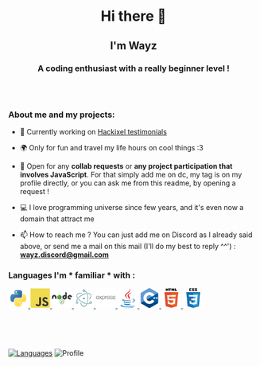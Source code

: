 <h1 align="center">Hi there 👋</h1>
<h2 align="center">I'm Wayz</h2>
<h3 align="center">A coding enthusiast with a really beginner level !</h3>

<br>
<br>

<h3 align="left">About me and my projects:</h3>

- 🔭 Currently working on [Hackixel testimonials](https://github.com/Wayzonline/Hackixel-Testimonials)

- 🌍 Only for fun and travel my life hours on cool things :3 

- 🤝 Open for any **collab requests** or **any project participation that involves JavaScript**. For that simply add me on dc, my tag is on my profile directly, or you can ask me from this readme, by opening a request !

-  💻 I love programming universe since few years, and it's even now a domain that attract me

- 📫 How to reach me ? You can just add me on Discord as I already said above, or send me a mail on this mail (I'll do my best to reply ^^') : **wayz.discord@gmail.com**


<h3 align="left">Languages I'm * familiar * with :</h3>

<p align="left"> <a href="https://www.python.org" target="_blank" rel="noreferrer"> <img src="https://raw.githubusercontent.com/devicons/devicon/master/icons/python/python-original.svg" alt="python" width="40" height="40"/> </a> <a href="https://developer.mozilla.org/en-US/docs/Web/JavaScript" target="_blank" rel="noreferrer"> <img src="https://raw.githubusercontent.com/devicons/devicon/master/icons/javascript/javascript-original.svg" alt="javascript" width="40" height="40"/> </a> <a href="https://nodejs.org" target="_blank" rel="noreferrer"> <img src="https://raw.githubusercontent.com/devicons/devicon/master/icons/nodejs/nodejs-original-wordmark.svg" alt="nodejs" width="40" height="40"/> </a> <a href="https://www.electronjs.org" target="_blank" rel="noreferrer"> <img src="https://raw.githubusercontent.com/devicons/devicon/master/icons/electron/electron-original.svg" alt="electron" width="40" height="40"/> </a> <a href="https://expressjs.com" target="_blank" rel="noreferrer"> <img src="https://raw.githubusercontent.com/devicons/devicon/master/icons/express/express-original-wordmark.svg" alt="express" width="40" height="40"/> </a> <a href="https://www.java.com" target="_blank" rel="noreferrer"> <img src="https://raw.githubusercontent.com/devicons/devicon/master/icons/java/java-original.svg" alt="java" width="40" height="40"/> </a> <a href="https://www.w3schools.com/cpp/" target="_blank" rel="noreferrer"> <img src="https://raw.githubusercontent.com/devicons/devicon/master/icons/cplusplus/cplusplus-original.svg" alt="cplusplus" width="40" height="40"/> </a> <a href="https://www.w3.org/html/" target="_blank" rel="noreferrer"> <img src="https://raw.githubusercontent.com/devicons/devicon/master/icons/html5/html5-original-wordmark.svg" alt="html5" width="40" height="40"/> </a> <a href="https://www.w3schools.com/css/" target="_blank" rel="noreferrer"> <img src="https://raw.githubusercontent.com/devicons/devicon/master/icons/css3/css3-original-wordmark.svg" alt="css3" width="40" height="40"/> </a> </p>

<br>
<br>
<br>

[![Languages](https://github-readme-stats.vercel.app/api/top-langs/?username=anuraghazra&layout=compact&theme=tokyonight)](https://github.com/anuraghazra/github-readme-stats)
![Profile](https://github-readme-stats.vercel.app/api?username=Wayzwastaken&show_icons=true&theme=tokyonight)
